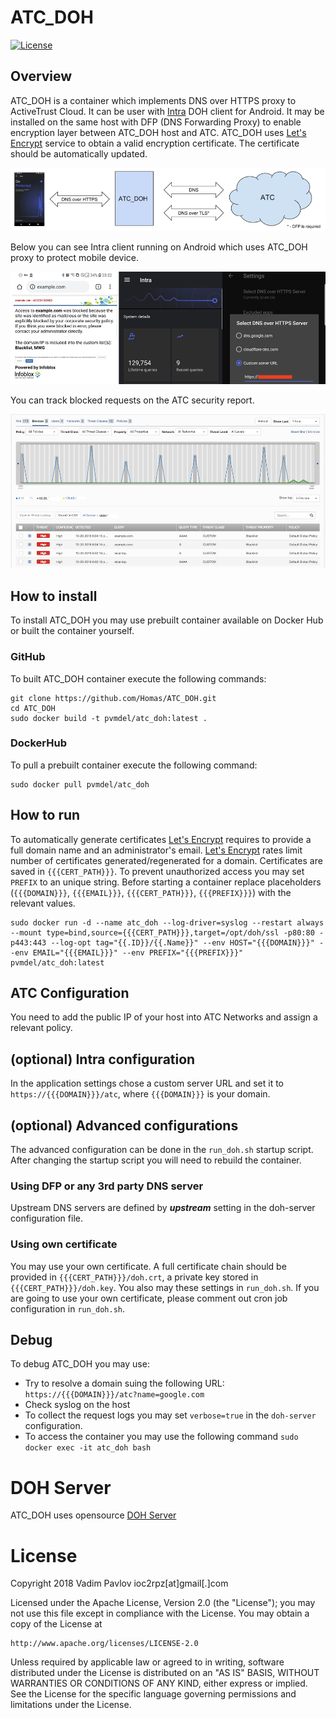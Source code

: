 # ATC_DOH
[![License](https://img.shields.io/badge/License-Apache%202.0-blue.svg)](https://opensource.org/licenses/Apache-2.0)  

## Overview
ATC_DOH is a container which implements DNS over HTTPS proxy to ActiveTrust Cloud. It can be user with [Intra](https://play.google.com/store/apps/details?id=app.intra&hl=en) DOH client for Android. It may be installed on the same host with DFP (DNS Forwarding Proxy) to enable encryption layer between ATC_DOH host and ATC.
ATC_DOH uses [Let's Encrypt](https://letsencrypt.org/) service to obtain a valid encryption certificate. The certificate should be automatically updated.
<p align="center"><img src="https://github.com/Homas/ATC_DOH/blob/master/ATC_DOH_arch.png"></p>

Below you can see Intra client running on Android which uses ATC_DOH proxy to protect mobile device.
<p align="center"><img src="https://github.com/Homas/ATC_DOH/blob/master/android_protection.png"></p>

You can track blocked requests on the ATC security report.
<p align="center"><img src="https://github.com/Homas/ATC_DOH/blob/master/ATC_sreport.png"></p>

## How to install
To install ATC_DOH you may use prebuilt container available on Docker Hub or built the container yourself.
### GitHub
To built ATC_DOH container execute the following commands:
```
git clone https://github.com/Homas/ATC_DOH.git
cd ATC_DOH
sudo docker build -t pvmdel/atc_doh:latest .
```
### DockerHub
To pull a prebuilt container execute the following command:
```
sudo docker pull pvmdel/atc_doh
```
## How to run
To automatically generate certificates [Let's Encrypt](https://letsencrypt.org/) requires to provide a full domain name and an administrator's email. [Let's Encrypt](https://letsencrypt.org/) rates limit number of certificates generated/regenerated for a domain. Certificates are saved in ```{{{CERT_PATH}}}```. To prevent unauthorized access you may set ```PREFIX``` to an unique string. Before starting a container replace placeholders (```{{{DOMAIN}}}```, ```{{{EMAIL}}}```, ```{{{CERT_PATH}}}```, ```{{{PREFIX}}}```) with the relevant values.
```
sudo docker run -d --name atc_doh --log-driver=syslog --restart always --mount type=bind,source={{{CERT_PATH}}},target=/opt/doh/ssl -p80:80 -p443:443 --log-opt tag="{{.ID}}/{{.Name}}" --env HOST="{{{DOMAIN}}}" --env EMAIL="{{{EMAIL}}}" --env PREFIX="{{{PREFIX}}}" pvmdel/atc_doh:latest
```

## ATC Configuration
You need to add the public IP of your host into ATC Networks and assign a relevant policy. 

## (optional) Intra configuration
In the application settings chose a custom server URL and set it to ```https://{{{DOMAIN}}}/atc```, where ```{{{DOMAIN}}}``` is your domain.

## (optional) Advanced configurations
The advanced configuration can be done in the ```run_doh.sh``` startup script. After changing the startup script you will need to rebuild the container.

### Using DFP or any 3rd party DNS server
Upstream DNS servers are defined by ***upstream*** setting in the doh-server configuration file.

### Using own certificate
You may use your own certificate.  A full certificate chain should be provided in ```{{{CERT_PATH}}}/doh.crt```, a private key stored in ```{{{CERT_PATH}}}/doh.key```. You also may these settings in ```run_doh.sh```. If you are going to use your own certificate, please comment out cron job configuration in ```run_doh.sh```.

## Debug
To debug ATC_DOH you may use:
- Try to resolve a domain suing the following URL: ```https://{{{DOMAIN}}}/atc?name=google.com```
- Check syslog on the host
- To collect the request logs you may set ```verbose=true``` in the ```doh-server``` configuration.
- To access the container you may use the following command ```sudo docker exec -it atc_doh bash```

# DOH Server
ATC_DOH uses opensource [DOH Server](https://github.com/m13253/dns-over-https/)

# License
Copyright 2018 Vadim Pavlov ioc2rpz[at]gmail[.]com

Licensed under the Apache License, Version 2.0 (the "License"); you may not use this file except in compliance with the License.
You may obtain a copy of the License at  
  
    http://www.apache.org/licenses/LICENSE-2.0  
  
Unless required by applicable law or agreed to in writing, software distributed under the License is distributed on an "AS IS" BASIS, WITHOUT WARRANTIES OR CONDITIONS OF ANY KIND, either express or implied. See the License for the specific language governing permissions and limitations under the License.
